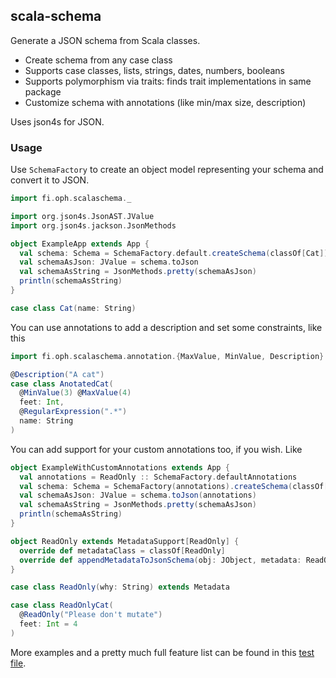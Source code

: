 ## scala-schema

Generate a JSON schema from Scala classes. 

- Create schema from any case class
- Supports case classes, lists, strings, dates, numbers, booleans
- Supports polymorphism via traits: finds trait implementations in same package
- Customize schema with annotations (like min/max size, description)

Uses json4s for JSON.

### Usage

Use `SchemaFactory` to create an object model representing your schema and convert it to JSON.

```scala
import fi.oph.scalaschema._

import org.json4s.JsonAST.JValue
import org.json4s.jackson.JsonMethods

object ExampleApp extends App {
  val schema: Schema = SchemaFactory.default.createSchema(classOf[Cat])
  val schemaAsJson: JValue = schema.toJson
  val schemaAsString = JsonMethods.pretty(schemaAsJson)
  println(schemaAsString)
}

case class Cat(name: String)
```

You can use annotations to add a description and set some constraints, like this

```scala
import fi.oph.scalaschema.annotation.{MaxValue, MinValue, Description}

@Description("A cat")
case class AnotatedCat(
  @MinValue(3) @MaxValue(4)
  feet: Int,
  @RegularExpression(".*")
  name: String
)
```

You can add support for your custom annotations too, if you wish. Like

```scala
object ExampleWithCustomAnnotations extends App {
  val annotations = ReadOnly :: SchemaFactory.defaultAnnotations
  val schema: Schema = SchemaFactory(annotations).createSchema(classOf[AnnotatedCat])
  val schemaAsJson: JValue = schema.toJson(annotations)
  val schemaAsString = JsonMethods.pretty(schemaAsJson)
  println(schemaAsString)
}

object ReadOnly extends MetadataSupport[ReadOnly] {
  override def metadataClass = classOf[ReadOnly]
  override def appendMetadataToJsonSchema(obj: JObject, metadata: ReadOnly) = appendToDescription(obj, metadata.why)
}

case class ReadOnly(why: String) extends Metadata

case class ReadOnlyCat(
  @ReadOnly("Please don't mutate")
  feet: Int = 4
)
```

More examples and a pretty much full feature list can be found in this [test file](src/test/scala/fi/oph/scalaschema/JsonSchemaTest.scala).

